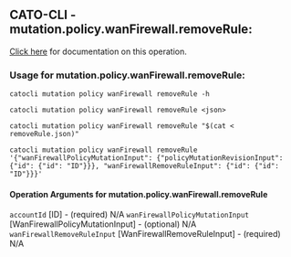 
## CATO-CLI - mutation.policy.wanFirewall.removeRule:
[Click here](https://api.catonetworks.com/documentation/#mutation-removeRule) for documentation on this operation.

### Usage for mutation.policy.wanFirewall.removeRule:

`catocli mutation policy wanFirewall removeRule -h`

`catocli mutation policy wanFirewall removeRule <json>`

`catocli mutation policy wanFirewall removeRule "$(cat < removeRule.json)"`

`catocli mutation policy wanFirewall removeRule '{"wanFirewallPolicyMutationInput": {"policyMutationRevisionInput": {"id": {"id": "ID"}}}, "wanFirewallRemoveRuleInput": {"id": {"id": "ID"}}}'`

#### Operation Arguments for mutation.policy.wanFirewall.removeRule ####
`accountId` [ID] - (required) N/A 
`wanFirewallPolicyMutationInput` [WanFirewallPolicyMutationInput] - (optional) N/A 
`wanFirewallRemoveRuleInput` [WanFirewallRemoveRuleInput] - (required) N/A 
